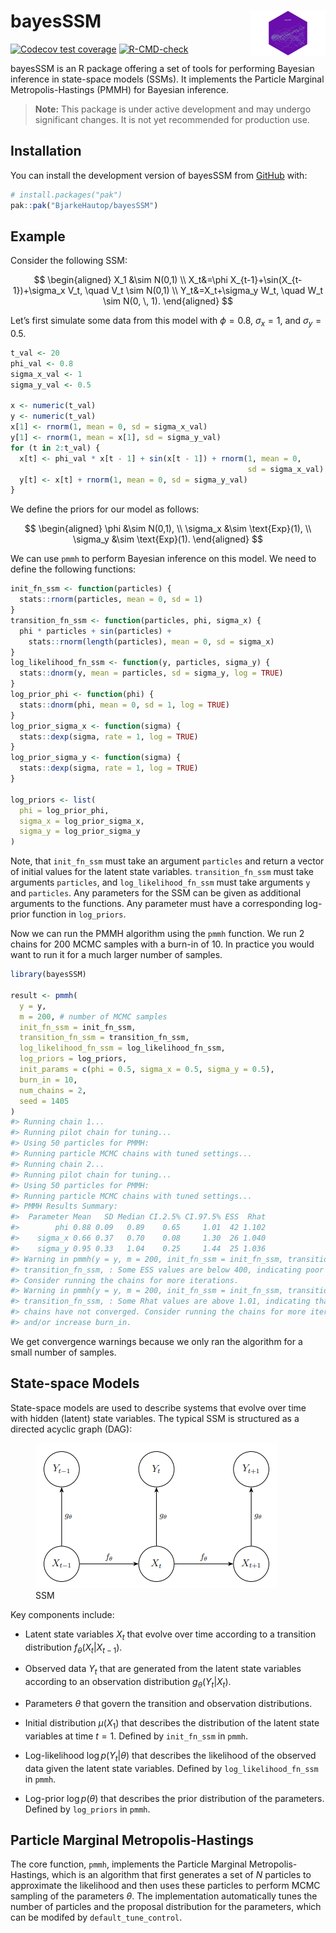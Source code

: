 
<!-- README.md is generated from README.Rmd. Please edit that file -->

# bayesSSM <img src="man/figures/logo.png" align="right" height="72" alt="" />

<!-- badges: start -->

[![Codecov test
coverage](https://codecov.io/gh/BjarkeHautop/bayesSSM/graph/badge.svg)](https://app.codecov.io/gh/BjarkeHautop/bayesSSM)
[![R-CMD-check](https://github.com/BjarkeHautop/bayesSSM/actions/workflows/R-CMD-check.yaml/badge.svg)](https://github.com/BjarkeHautop/bayesSSM/actions/workflows/R-CMD-check.yaml)
<!-- badges: end -->

bayesSSM is an R package offering a set of tools for performing Bayesian
inference in state-space models (SSMs). It implements the Particle
Marginal Metropolis-Hastings (PMMH) for Bayesian inference.

> **Note:** This package is under active development and may undergo
> significant changes. It is not yet recommended for production use.

## Installation

You can install the development version of bayesSSM from
[GitHub](https://github.com/) with:

``` r
# install.packages("pak")
pak::pak("BjarkeHautop/bayesSSM")
```

## Example

Consider the following SSM:

$$
\begin{aligned}
        X_1 &\sim N(0,1) \\
        X_t&=\phi X_{t-1}+\sin(X_{t-1})+\sigma_x V_t, \quad V_t \sim N(0,1) \\
        Y_t&=X_t+\sigma_y W_t, \quad W_t \sim N(0, \, 1).
\end{aligned}
$$

Let’s first simulate some data from this model with $\phi = 0.8$,
$\sigma_x = 1$, and $\sigma_y = 0.5$.

``` r
t_val <- 20
phi_val <- 0.8
sigma_x_val <- 1
sigma_y_val <- 0.5

x <- numeric(t_val)
y <- numeric(t_val)
x[1] <- rnorm(1, mean = 0, sd = sigma_x_val)
y[1] <- rnorm(1, mean = x[1], sd = sigma_y_val)
for (t in 2:t_val) {
  x[t] <- phi_val * x[t - 1] + sin(x[t - 1]) + rnorm(1, mean = 0, 
                                                     sd = sigma_x_val)
  y[t] <- x[t] + rnorm(1, mean = 0, sd = sigma_y_val)
}
```

We define the priors for our model as follows:

$$
\begin{aligned}
        \phi &\sim N(0,1), \\
        \sigma_x &\sim \text{Exp}(1), \\
        \sigma_y &\sim \text{Exp}(1).
\end{aligned}
$$

We can use `pmmh` to perform Bayesian inference on this model. We need
to define the following functions:

``` r
init_fn_ssm <- function(particles) {
  stats::rnorm(particles, mean = 0, sd = 1)
}
transition_fn_ssm <- function(particles, phi, sigma_x) {
  phi * particles + sin(particles) +
    stats::rnorm(length(particles), mean = 0, sd = sigma_x)
}
log_likelihood_fn_ssm <- function(y, particles, sigma_y) {
  stats::dnorm(y, mean = particles, sd = sigma_y, log = TRUE)
}
log_prior_phi <- function(phi) {
  stats::dnorm(phi, mean = 0, sd = 1, log = TRUE)
}
log_prior_sigma_x <- function(sigma) {
  stats::dexp(sigma, rate = 1, log = TRUE)
}
log_prior_sigma_y <- function(sigma) {
  stats::dexp(sigma, rate = 1, log = TRUE)
}

log_priors <- list(
  phi = log_prior_phi,
  sigma_x = log_prior_sigma_x,
  sigma_y = log_prior_sigma_y
)
```

Note, that `init_fn_ssm` must take an argument `particles` and return a
vector of initial values for the latent state variables.
`transition_fn_ssm` must take arguments `particles`, and
`log_likelihood_fn_ssm` must take arguments `y` and `particles`. Any
parameters for the SSM can be given as additional arguments to the
functions. Any parameter must have a corresponding log-prior function in
`log_priors`.

Now we can run the PMMH algorithm using the `pmmh` function. We run 2
chains for 200 MCMC samples with a burn-in of 10. In practice you would
want to run it for a much larger number of samples.

``` r
library(bayesSSM)

result <- pmmh(
  y = y,
  m = 200, # number of MCMC samples
  init_fn_ssm = init_fn_ssm,
  transition_fn_ssm = transition_fn_ssm,
  log_likelihood_fn_ssm = log_likelihood_fn_ssm,
  log_priors = log_priors,
  init_params = c(phi = 0.5, sigma_x = 0.5, sigma_y = 0.5),
  burn_in = 10,
  num_chains = 2,
  seed = 1405
)
#> Running chain 1...
#> Running pilot chain for tuning...
#> Using 50 particles for PMMH:
#> Running particle MCMC chains with tuned settings...
#> Running chain 2...
#> Running pilot chain for tuning...
#> Using 50 particles for PMMH:
#> Running particle MCMC chains with tuned settings...
#> PMMH Results Summary:
#>  Parameter Mean   SD Median CI.2.5% CI.97.5% ESS  Rhat
#>        phi 0.88 0.09   0.89    0.65     1.01  42 1.102
#>    sigma_x 0.66 0.37   0.70    0.08     1.30  26 1.040
#>    sigma_y 0.95 0.33   1.04    0.25     1.44  25 1.036
#> Warning in pmmh(y = y, m = 200, init_fn_ssm = init_fn_ssm, transition_fn_ssm =
#> transition_fn_ssm, : Some ESS values are below 400, indicating poor mixing.
#> Consider running the chains for more iterations.
#> Warning in pmmh(y = y, m = 200, init_fn_ssm = init_fn_ssm, transition_fn_ssm =
#> transition_fn_ssm, : Some Rhat values are above 1.01, indicating that the
#> chains have not converged. Consider running the chains for more iterations
#> and/or increase burn_in.
```

We get convergence warnings because we only ran the algorithm for a
small number of samples.

## State-space Models

State-space models are used to describe systems that evolve over time
with hidden (latent) state variables. The typical SSM is structured as a
directed acyclic graph (DAG):

<figure>
<img src="man/figures/DAG_SSM.png" alt="SSM" />
<figcaption aria-hidden="true">SSM</figcaption>
</figure>

Key components include:

- Latent state variables $X_t$ that evolve over time according to a
  transition distribution $f_\theta(X_t | X_{t-1})$.

- Observed data $Y_t$ that are generated from the latent state variables
  according to an observation distribution $g_\theta(Y_t | X_t)$.

- Parameters $\theta$ that govern the transition and observation
  distributions.

- Initial distribution $\mu(X_1)$ that describes the distribution of the
  latent state variables at time $t = 1$. Defined by `init_fn_ssm` in
  `pmmh`.

- Log-likelihood $\log p(Y_t | \theta)$ that describes the likelihood of
  the observed data given the latent state variables. Defined by
  `log_likelihood_fn_ssm` in `pmmh`.

- Log-prior $\log p(\theta)$ that describes the prior distribution of
  the parameters. Defined by `log_priors` in `pmmh`.

## Particle Marginal Metropolis-Hastings

The core function, `pmmh`, implements the Particle Marginal
Metropolis-Hastings, which is an algorithm that first generates a set of
$N$ particles to approximate the likelihood and then uses these
particles to perform MCMC sampling of the parameters $\theta$. The
implementation automatically tunes the number of particles and the
proposal distribution for the parameters, which can be modifed by
`default_tune_control`.
